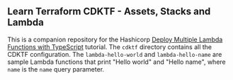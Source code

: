 ## Learn Terraform CDKTF - Assets, Stacks and Lambda

This is a companion repository for the Hashicorp [Deploy Multiple Lambda Functions with TypeScript](https://developer.hashicorp.com/tutorials/terraform/cdktf/cdktf-assets-stacks-lambda) tutorial. 
The `cdktf` directory contains all the CDKTF configuration. The `lambda-hello-world` and `lambda-hello-name` are sample Lambda functions that print "Hello world" and "Hello name", where `name` is the `name` query parameter.
